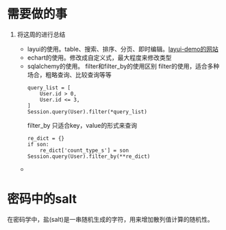 # 需要做的事
1. 将这周的进行总结

    * layui的使用。table、搜索、排序、分页、即时编辑。[layui-demo的网站](https://github.com/honstat/demo-layui/blob/master/web/UserInsertEditDelete.html)
    * echart的使用。修改成自定义式，最大程度来修改类型
    * sqlalchemy的使用。 filter和filter_by的使用区别
      filter的使用，适合多种场合，粗略查询、比较查询等等
        ```shell
        query_list = [
            User.id > 0,
            User.id <= 3,
        ]
        Session.query(User).filter(*query_list)
        ```
        filter_by 只适合key，value的形式来查询
        ```shell
        re_dict = {}
        if son:
            re_dict['count_type_s'] = son
        Session.query(User).filter_by(**re_dict)
        ````
    * 
   
   

# 密码中的salt
在密码学中，盐(salt)是一串随机生成的字符，用来增加散列值计算的随机性。
